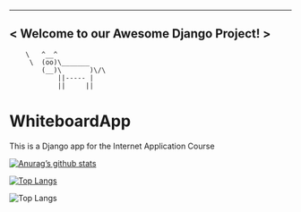 
 _______________________________________________________
< Welcome to our Awesome Django Project! >
 -------------------------------------------------------
        \   ^__^
         \  (oo)\_______
            (__)\       )\/\
                ||----- |
                ||     ||
               
# WhiteboardApp
This is a Django app for the Internet Application Course

[![Anurag’s github stats](https://github-readme-stats.vercel.app/api?username=SanazJafari)](https://github.com/SanazJafari)

[![Top Langs](https://github-readme-stats.vercel.app/api/top-langs/?username=SanazJafari&layout=compact)](https://github.com/SanazJafari)

![Top Langs](https://github-readme-stats.vercel.app/api/top-langs/?username=SanazJafari&hide_progress=true)
